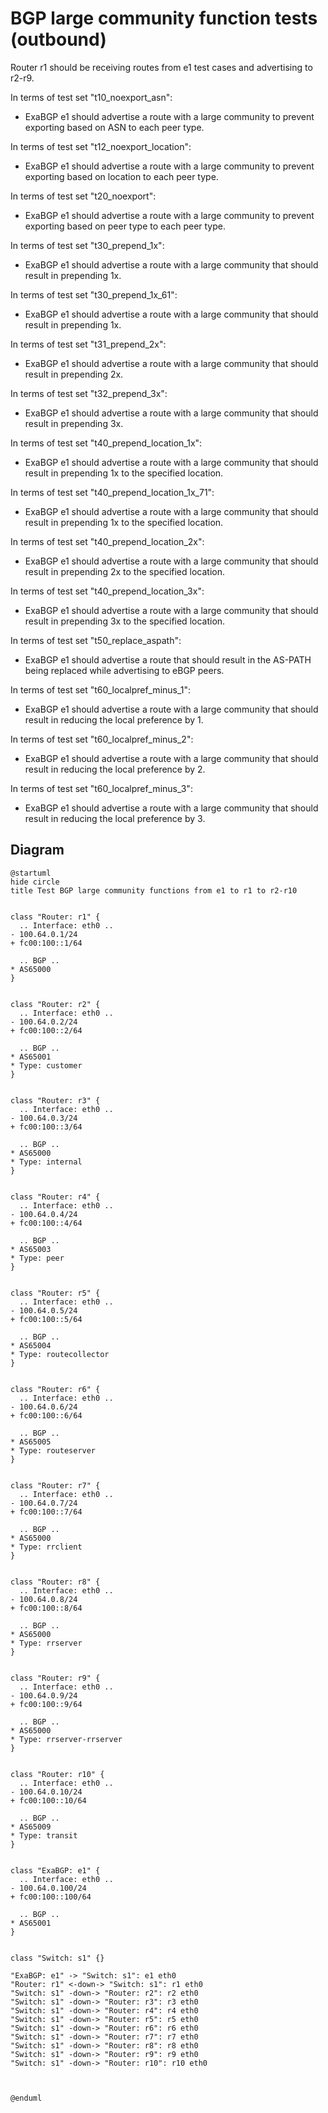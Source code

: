# BGP large community function tests (outbound)

Router r1 should be receiving routes from e1 test cases and advertising to r2-r9.

In terms of test set "t10_noexport_asn":
  - ExaBGP e1 should advertise a route with a large community to prevent exporting based on ASN to each peer type.

In terms of test set "t12_noexport_location":
  - ExaBGP e1 should advertise a route with a large community to prevent exporting based on location to each peer type.

In terms of test set "t20_noexport":
  - ExaBGP e1 should advertise a route with a large community to prevent exporting based on peer type to each peer type.

In terms of test set "t30_prepend_1x":
  - ExaBGP e1 should advertise a route with a large community that should result in prepending 1x.

In terms of test set "t30_prepend_1x_61":
  - ExaBGP e1 should advertise a route with a large community that should result in prepending 1x.

In terms of test set "t31_prepend_2x":
  - ExaBGP e1 should advertise a route with a large community that should result in prepending 2x.

In terms of test set "t32_prepend_3x":
  - ExaBGP e1 should advertise a route with a large community that should result in prepending 3x.

In terms of test set "t40_prepend_location_1x":
  - ExaBGP e1 should advertise a route with a large community that should result in prepending 1x to the specified location.

In terms of test set "t40_prepend_location_1x_71":
  - ExaBGP e1 should advertise a route with a large community that should result in prepending 1x to the specified location.

In terms of test set "t40_prepend_location_2x":
  - ExaBGP e1 should advertise a route with a large community that should result in prepending 2x to the specified location.

In terms of test set "t40_prepend_location_3x":
  - ExaBGP e1 should advertise a route with a large community that should result in prepending 3x to the specified location.

In terms of test set "t50_replace_aspath":
  - ExaBGP e1 should advertise a route that should result in the AS-PATH being replaced while advertising to eBGP peers.

In terms of test set "t60_localpref_minus_1":
  - ExaBGP e1 should advertise a route with a large community that should result in reducing the local preference by 1.

In terms of test set "t60_localpref_minus_2":
  - ExaBGP e1 should advertise a route with a large community that should result in reducing the local preference by 2.

In terms of test set "t60_localpref_minus_3":
  - ExaBGP e1 should advertise a route with a large community that should result in reducing the local preference by 3.

## Diagram

```plantuml
@startuml
hide circle
title Test BGP large community functions from e1 to r1 to r2-r10


class "Router: r1" {
  .. Interface: eth0 ..
- 100.64.0.1/24
+ fc00:100::1/64

  .. BGP ..
* AS65000
}


class "Router: r2" {
  .. Interface: eth0 ..
- 100.64.0.2/24
+ fc00:100::2/64

  .. BGP ..
* AS65001
* Type: customer
}


class "Router: r3" {
  .. Interface: eth0 ..
- 100.64.0.3/24
+ fc00:100::3/64

  .. BGP ..
* AS65000
* Type: internal
}


class "Router: r4" {
  .. Interface: eth0 ..
- 100.64.0.4/24
+ fc00:100::4/64

  .. BGP ..
* AS65003
* Type: peer
}


class "Router: r5" {
  .. Interface: eth0 ..
- 100.64.0.5/24
+ fc00:100::5/64

  .. BGP ..
* AS65004
* Type: routecollector
}


class "Router: r6" {
  .. Interface: eth0 ..
- 100.64.0.6/24
+ fc00:100::6/64

  .. BGP ..
* AS65005
* Type: routeserver
}


class "Router: r7" {
  .. Interface: eth0 ..
- 100.64.0.7/24
+ fc00:100::7/64

  .. BGP ..
* AS65000
* Type: rrclient
}


class "Router: r8" {
  .. Interface: eth0 ..
- 100.64.0.8/24
+ fc00:100::8/64

  .. BGP ..
* AS65000
* Type: rrserver
}


class "Router: r9" {
  .. Interface: eth0 ..
- 100.64.0.9/24
+ fc00:100::9/64

  .. BGP ..
* AS65000
* Type: rrserver-rrserver
}


class "Router: r10" {
  .. Interface: eth0 ..
- 100.64.0.10/24
+ fc00:100::10/64

  .. BGP ..
* AS65009
* Type: transit
}


class "ExaBGP: e1" {
  .. Interface: eth0 ..
- 100.64.0.100/24
+ fc00:100::100/64

  .. BGP ..
* AS65001
}


class "Switch: s1" {}

"ExaBGP: e1" -> "Switch: s1": e1 eth0
"Router: r1" <-down-> "Switch: s1": r1 eth0
"Switch: s1" -down-> "Router: r2": r2 eth0
"Switch: s1" -down-> "Router: r3": r3 eth0
"Switch: s1" -down-> "Router: r4": r4 eth0
"Switch: s1" -down-> "Router: r5": r5 eth0
"Switch: s1" -down-> "Router: r6": r6 eth0
"Switch: s1" -down-> "Router: r7": r7 eth0
"Switch: s1" -down-> "Router: r8": r8 eth0
"Switch: s1" -down-> "Router: r9": r9 eth0
"Switch: s1" -down-> "Router: r10": r10 eth0



@enduml
```
